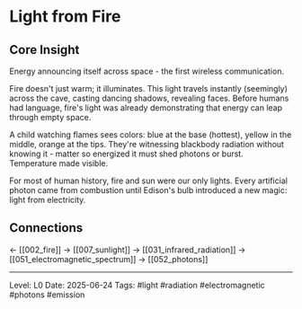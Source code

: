 # Light from Fire

## Core Insight
Energy announcing itself across space - the first wireless communication.

Fire doesn't just warm; it illuminates. This light travels instantly (seemingly) across the cave, casting dancing shadows, revealing faces. Before humans had language, fire's light was already demonstrating that energy can leap through empty space.

A child watching flames sees colors: blue at the base (hottest), yellow in the middle, orange at the tips. They're witnessing blackbody radiation without knowing it - matter so energized it must shed photons or burst. Temperature made visible.

For most of human history, fire and sun were our only lights. Every artificial photon came from combustion until Edison's bulb introduced a new magic: light from electricity.

## Connections
← [[002_fire]]
→ [[007_sunlight]]
→ [[031_infrared_radiation]]
→ [[051_electromagnetic_spectrum]]
→ [[052_photons]]

---
Level: L0
Date: 2025-06-24
Tags: #light #radiation #electromagnetic #photons #emission